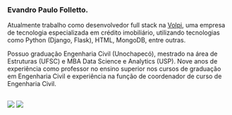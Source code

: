 ### Evandro Paulo Folletto.

<!--
**epfolletto/epfolletto** is a ✨ _special_ ✨ repository because its `README.md` (this file) appears on your GitHub profile.

Here are some ideas to get you started:

- 🔭 I’m currently working on ...
- 🌱 I’m currently learning ...
- 👯 I’m looking to collaborate on ...
- 🤔 I’m looking for help with ...
- 💬 Ask me about ...
- 📫 How to reach me: ...
- 😄 Pronouns: ...
- ⚡ Fun fact: ...
-->

Atualmente trabalho como desenvolvedor full stack na [Volpi](https://volpi.tech/), uma empresa de tecnologia especializada em crédito imobiliário, utilizando tecnologias como Python (Django, Flask), HTML, MongoDB, entre outras.

Possuo graduação Engenharia Civil (Unochapecó), mestrado na área de Estruturas (UFSC) e MBA Data Science e Analytics (USP). Nove anos de experiência como professor no ensino superior nos cursos de graduação em Engenharia Civil e experiência na função de coordenador de curso de Engenharia Civil.

##

<div>
  <a href="https://www.linkedin.com/in/evandrofolletto/" target="_blank"><img src="https://img.shields.io/badge/LinkedIn-0077B5?style=for-the-badge&logo=linkedin&logoColor=white" target="_blank"></a>
  <a href="https://www.youtube.com/evandropaulofolletto" target="_blank"><img src="https://img.shields.io/badge/YouTube-FF0000?style=for-the-badge&logo=youtube&logoColor=white" target="_blank"></a>
</div>
